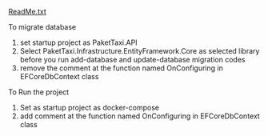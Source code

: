 [ReadMe.txt](https://github.com/Jerolivine/DanskeBank/files/7037288/ReadMe.txt)

To migrate database

1) set startup project as PaketTaxi.API
2) Select PaketTaxi.Infrastructure.EntityFramework.Core as selected library before you run add-database and update-database migration codes
3) remove the comment at the function named OnConfiguring in EFCoreDbContext class

To Run the project

1) Set as startup project as docker-compose
2) add comment at the function named OnConfiguring in EFCoreDbContext class


